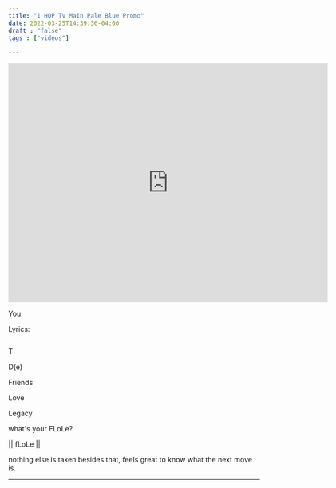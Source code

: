 ```yaml
---
title: "1 HOP TV Main Pale Blue Promo"
date: 2022-03-25T14:39:36-04:00
draft : "false"
tags : ["videos"]

---
```


<iframe src="https://archive.org/embed/poliwat-vj-pack-mantra-of-1000-0-7/1+HOP+TV+Main+Pale+Blue+Promo+Big+Text+by+POLIW.AT.mov" width="640" height="480" frameborder="0" webkitallowfullscreen="true" mozallowfullscreen="true" allowfullscreen></iframe>

<!--more-->

<!-- Insert embed code here  -->

You:

Lyrics:
```
```

T

D(e)


Friends


Love


Legacy


what's your FLoLe?

|| fLoLe ||

nothing else is taken besides that, feels great to know what the next move is.

___
